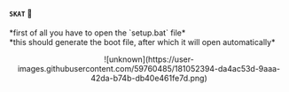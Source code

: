 
#### `SKAT` 🍪
<p>
  *first of all you have to open the `setup.bat` file*
  <br>
  *this should generate the boot file, after which it will open automatically*
</p>

<p align="center">
  ![unknown](https://user-images.githubusercontent.com/59760485/181052394-da4ac53d-9aaa-42da-b74b-db40e461fe7d.png)
<p>
